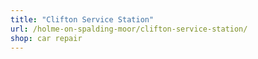 ```yaml
---
title: "Clifton Service Station"
url: /holme-on-spalding-moor/clifton-service-station/
shop: car repair
---
```

